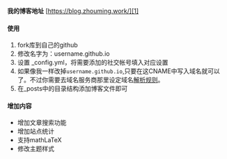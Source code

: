 **我的博客地址**
[https://blog.zhouming.work/][1]

#### 使用
1. fork库到自己的github
2. 修改名字为：username.github.io
3. 设置 _config.yml，将需要添加的社交帐号填入对应设置
4. 如果像我一样改掉```username.github.io```,只要在这CNAME中写入域名就可以了。不过你需要去域名服务商那里设定域名[解析规则][2]。
5. 在_posts中的目录结构添加博客文件即可


#### 增加内容
* 增加文章搜索功能
* 增加站点统计
* 支持mathLaTeX
* 修改主题样式

[1]:https://blog.zhouming.work/ "blog"
[2]:https://cloud.baidu.com/doc/BCD/GettingStarted/24.5C.E5.9F.9F.E5.90.8D.E8.A7.A3.E6.9E.90.html